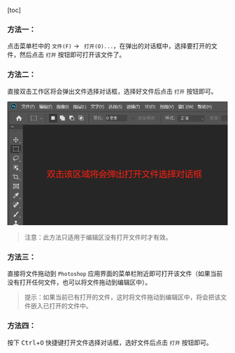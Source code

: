 [toc]

### 方法一：

点击菜单栏中的 `文件(F)` -> ` 打开(O)...`，在弹出的对话框中，选择要打开的文件，然后点击 `打开` 按钮即可打开该文件了。

### 方法二：

直接双击工作区将会弹出文件选择对话框，选择好文件后点击 `打开` 按钮即可。

![09](./images/09.png)

> 注意：此方法只适用于编辑区没有打开文件时才有效。

### 方法三：

直接将文件拖动到 `Photoshop` 应用界面的菜单栏附近即可打开该文件（如果当前没有打开任何文件，也可以将文件拖动到编辑区中）。

> 提示：如果当前已有打开的文件，这时将文件拖动到编辑区中，将会把该文件嵌入已打开的文件中。

### 方法四：

按下 <kbd>Ctrl</kbd>+<kbd>O</kbd> 快捷键打开文件选择对话框，选好文件后点击 `打开` 按钮即可。